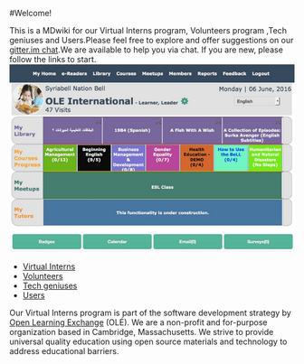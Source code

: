 #Welcome!

This is a MDwiki for our Virtual Interns program, Volunteers program ,Tech geniuses and Users.Please feel free to explore and offer suggestions on our [gitter.im chat](https://gitter.im/open-learning-exchange/chat).We are available to help you via chat. 
If you are new, please follow the links to start.![](pages/uploads/images/OLEInternational.png)

* [Virtual Interns](pages/firststeps.md )
* [Volunteers](pages/firststeps.md )
* [Tech geniuses](pages/firststeps.md )
* [Users](pages/planetusermanual.md)

Our Virtual Interns program is part of the software development strategy by [Open Learning Exchange](http://www.ole.org/) (OLÉ). We are a non-profit and for-purpose organization based in Cambridge, Massachusetts. We strive to provide universal quality education using open source materials and technology to address educational barriers.